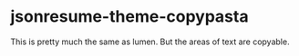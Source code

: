# jsonresume-theme-copypasta

This is pretty much the same as lumen. But the areas of text are copyable.